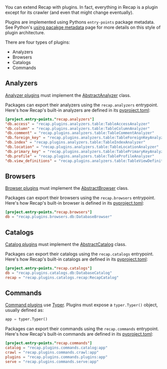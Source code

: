 You can extend Recap with plugins. In fact, everything in Recap is a plugin except for its crawler (and even that might change eventually).

Plugins are implemented using Pythons `entry-points` package metadata. See Python's [using pacakge metadata](https://packaging.python.org/en/latest/guides/creating-and-discovering-plugins/#using-package-metadata) page for more details on this style of plugin architecture.

There are four types of plugins:

* Analyzers
* Browsers
* Catalogs
* Commands

## Analyzers

[Analyzer plugins](analyzers.md) must implement the [AbstractAnalyzer](https://github.com/recap-cloud/recap/blob/main/recap/plugins/analyzers/abstract.py) class.

Packages can export their analyzers using the `recap.analyzers` entrypoint. Here's how Recap's built-in analyzers are defined in its [pyproject.toml](https://github.com/recap-cloud/recap/blob/main/pyproject.toml):

```toml
[project.entry-points."recap.analyzers"]
"db.access" = "recap.plugins.analyzers.table:TableAccessAnalyzer"
"db.column" = "recap.plugins.analyzers.table:TableColumnAnalyzer"
"db.comment" = "recap.plugins.analyzers.table:TableCommentAnalyzer"
"db.foreign_key" = "recap.plugins.analyzers.table:TableForeignKeyAnalyzer"
"db.index" = "recap.plugins.analyzers.table:TableIndexAnalyzer"
"db.location" = "recap.plugins.analyzers.table:TableLocationAnalyzer"
"db.primary_key" = "recap.plugins.analyzers.table:TablePrimaryKeyAnalyzer"
"db.profile" = "recap.plugins.analyzers.table:TableProfileAnalyzer"
"db.view_definitions" = "recap.plugins.analyzers.table:TableViewDefinitionAnalyzer"
```

## Browsers

[Browser plugins](browsers.md) must implement the [AbstractBrowser](https://github.com/recap-cloud/recap/blob/main/recap/plugins/browsers/abstract.py) class.

Packages can export their browsers using the `recap.browsers` entrypoint. Here's how Recap's built-in browser is defined in its [pyproject.toml](https://github.com/recap-cloud/recap/blob/main/pyproject.toml):

```toml
[project.entry-points."recap.browsers"]
db = "recap.plugins.browsers.db:DatabaseBrowser"
```

## Catalogs

[Catalog plugins](catalogs.md) must implement the [AbstractCatalog](https://github.com/recap-cloud/recap/blob/main/recap/plugins/catalogs/abstract.py) class.

Packages can export their catalogs using the `recap.catalogs` entrypoint. Here's how Recap's built-in catalogs are defined in its [pyproject.toml](https://github.com/recap-cloud/recap/blob/main/pyproject.toml):

```toml
[project.entry-points."recap.catalogs"]
db = "recap.plugins.catalogs.db:DatabaseCatalog"
recap = "recap.plugins.catalogs.recap:RecapCatalog"
```

## Commands

[Command plugins](commands.md) use [Typer](https://typer.tiangolo.com/). Plugins must expose a `typer.Typer()` object, usually defined as:

```python
app = typer.Typer()
```

Packages can export their commands using the `recap.commands` entrypoint. Here's how Recap's built-in commands are defined in its [pyproject.toml](https://github.com/recap-cloud/recap/blob/main/pyproject.toml):

```toml
[project.entry-points."recap.commands"]
catalog = "recap.plugins.commands.catalog:app"
crawl = "recap.plugins.commands.crawl:app"
plugins = "recap.plugins.commands.plugins:app"
serve = "recap.plugins.commands.serve:app"
```